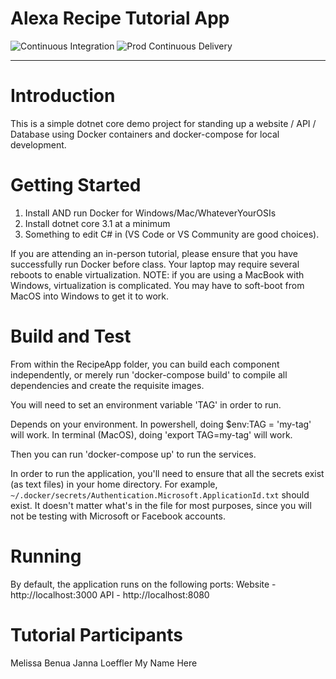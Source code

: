 # Alexa Recipe Tutorial App

![Continuous Integration](https://github.com/queen-of-code/alexa-recipe-app/workflows/Alexa%20Recipe%20App%20CI/CD/badge.svg)
![Prod Continuous Delivery](https://github.com/queen-of-code/alexa-recipe-app/workflows/Prod%20Continuous%20Delivery/badge.svg)

---

# Introduction

This is a simple dotnet core demo project for standing up a website / API / Database using Docker containers and docker-compose for local development.

# Getting Started

1.  Install AND run Docker for Windows/Mac/WhateverYourOSIs
2.  Install dotnet core 3.1 at a minimum
3.  Something to edit C# in (VS Code or VS Community are good choices).

If you are attending an in-person tutorial, please ensure that you have successfully run Docker before class. Your laptop may require several reboots to enable virtualization. NOTE: if you are using a MacBook with Windows, virtualization is complicated. You may have to soft-boot from MacOS into Windows to get it to work.

# Build and Test

From within the RecipeApp folder, you can build each component independently, or merely run 'docker-compose build' to compile all dependencies and create the requisite images.

You will need to set an environment variable 'TAG' in order to run.

Depends on your environment.
In powershell, doing \$env:TAG = 'my-tag' will work.
In terminal (MacOS), doing 'export TAG=my-tag' will work.

Then you can run 'docker-compose up' to run the services.

In order to run the application, you'll need to ensure that all the secrets exist (as text files) in your home directory. For example, `~/.docker/secrets/Authentication.Microsoft.ApplicationId.txt` should exist. It doesn't matter what's in the file for most purposes, since you will not be testing with Microsoft or Facebook accounts.

# Running

By default, the application runs on the following ports:
Website - http://localhost:3000
API - http://localhost:8080

# Tutorial Participants

Melissa Benua
Janna Loeffler
My Name Here
